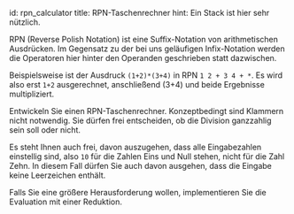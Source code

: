 id: rpn_calculator
title: RPN-Taschenrechner
hint: Ein Stack ist hier sehr nützlich.

RPN (Reverse Polish Notation) ist eine Suffix-Notation von arithmetischen Ausdrücken.
Im Gegensatz zu der bei uns geläufigen Infix-Notation werden die Operatoren hier hinter den Operanden geschrieben statt dazwischen.

Beispielsweise ist der Ausdruck `(1+2)*(3+4)` in RPN `1 2 + 3 4 + *`.
Es wird also erst `1+2` ausgerechnet, anschließend (3+4) und beide Ergebnisse multipliziert.

Entwickeln Sie einen RPN-Taschenrechner. Konzeptbedingt sind Klammern nicht notwendig. Sie dürfen frei entscheiden, ob die Division ganzzahlig sein soll oder nicht.

Es steht Ihnen auch frei, davon auszugehen, dass alle Eingabezahlen einstellig sind, also `10` für die Zahlen Eins und Null stehen, nicht für die Zahl Zehn. In diesem Fall dürfen Sie auch davon ausgehen, dass die Eingabe keine Leerzeichen enthält.

Falls Sie eine größere Herausforderung wollen, implementieren Sie die Evaluation mit einer Reduktion.
